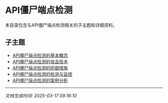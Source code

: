 # API僵尸端点检测

本目录包含与API僵尸端点检测相关的子主题和详细资料。

## 子主题

- [API僵尸端点检测的基本概念](zombie-api-endpoints/basic-concepts.md)
- [API僵尸端点检测的攻击技术](zombie-api-endpoints/attack-techniques.md)
- [API僵尸端点检测的防御措施](zombie-api-endpoints/defense-measures.md)
- [API僵尸端点检测的检测与监控](zombie-api-endpoints/detection-monitoring.md)
- [API僵尸端点检测的案例分析](zombie-api-endpoints/case-studies.md)

---

*文档生成时间: 2025-03-17 09:16:10*
